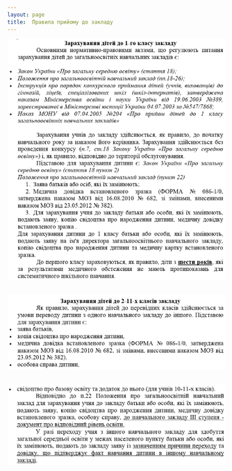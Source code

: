 ```yaml
---
layout: page
title:  Правила прийому до закладу
---
```

![](/assets/tiger-1509575268.png)

 ![](/assets/tiger-1509575295.png)

 ![](/assets/tiger-1509575318.png)
